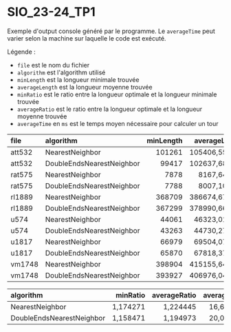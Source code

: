 # SIO_23-24_TP1

Exemple d'output console généré par le programme. Le ```averageTime``` peut varier selon la machine sur laquelle le code est exécuté.

Légende :
- ```file``` est le nom du fichier 
- ```algorithm``` est l'algorithm utilisé
- ```minLength``` est la longueur minimale trouvée
- ```averageLength``` est la longueur moyenne trouvée
- ```minRatio``` est le ratio entre la longueur optimale et la longueur minimale trouvée
- ```averageRatio``` est le ratio entre la longueur optimale et la longueur moyenne trouvée
- ```averageTime``` en ```ms``` est le temps moyen nécessaire pour calculer un tour

| file    | algorithm                 | minLength | averageLength | minRatio | averageRatio | averageTime |
|:--------|:--------------------------|----------:|--------------:|---------:|-------------:|------------:|
| att532  | NearestNeighbor           |    101261 | 105406,556391 | 1,167556 |     1,215355 |    0,542433 |
| att532  | DoubleEndsNearestNeighbor |     99417 | 102637,689850 | 1,146295 |     1,183430 |    0,747343 |
| rat575  | NearestNeighbor           |      7878 |   8167,643478 | 1,163148 |     1,205912 |    0,508262 |
| rat575  | DoubleEndsNearestNeighbor |      7788 |   8007,109565 | 1,149860 |     1,182210 |    0,626684 |
| rl1889  | NearestNeighbor           |    368709 | 386674,676548 | 1,164825 |     1,221582 |   34,575047 |
| rl1889  | DoubleEndsNearestNeighbor |    367299 | 378990,666490 | 1,160370 |     1,197307 |   44,567601 |
| u574    | NearestNeighbor           |     44061 |  46323,010453 | 1,193903 |     1,255196 |    1,136667 |
| u574    | DoubleEndsNearestNeighbor |     43263 |  44730,273519 | 1,172280 |     1,212038 |    0,896798 |
| u1817   | NearestNeighbor           |     66979 |  69504,077600 | 1,170941 |     1,215085 |   35,504831 |
| u1817   | DoubleEndsNearestNeighbor |     65870 |  67818,374794 | 1,151553 |     1,185615 |   38,923198 |
| vm1748  | NearestNeighbor           |    398904 | 415155,640732 | 1,185253 |     1,233541 |   27,745701 |
| vm1748  | DoubleEndsNearestNeighbor |    393927 | 406976,049771 | 1,170465 |     1,209237 |   34,510365 |

| algorithm                 | minRatio | averageRatio | averageTime |
|:--------------------------|---------:|-------------:|------------:|
| NearestNeighbor           | 1,174271 |     1,224445 |   16,668824 |
| DoubleEndsNearestNeighbor | 1,158471 |     1,194973 |   20,045331 |
